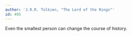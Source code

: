 ```yaml
---
author: 'J.R.R. Tolkien, "The Lord of the Rings"'
id: 495
---
```


Even the smallest person can change the course of history.
